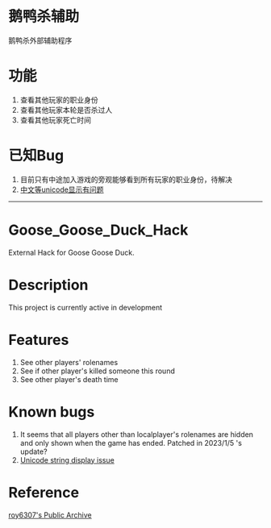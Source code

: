 # 鹅鸭杀辅助
鹅鸭杀外部辅助程序

# 功能
1. 查看其他玩家的职业身份
2. 查看其他玩家本轮是否杀过人
3. 查看其他玩家死亡时间

# 已知Bug
1. 目前只有中途加入游戏的旁观能够看到所有玩家的职业身份，待解决
2. [中文等unicode显示有问题](https://github.com/Liuhaixv/Goose_Goose_Duck_Hack/issues/2)

---

# Goose_Goose_Duck_Hack
External Hack for Goose Goose Duck.

# Description
This project is currently active in development

# Features
1. See other players' rolenames
2. See if other player's killed someone this round
3. See other player's death time

# Known bugs
1. It seems that all players other than localplayer's rolenames are hidden and only shown when the game has ended. Patched in 2023/1/5 's update?
2. [Unicode string display issue](https://github.com/Liuhaixv/Goose_Goose_Duck_Hack/issues/2)

# Reference
[roy6307's Public Archive](https://github.com/roy6307/Goose-Goose-Goose)
